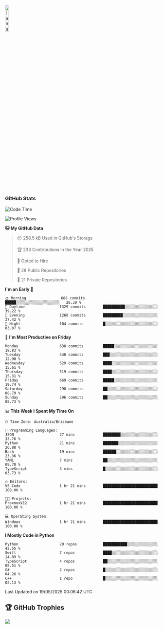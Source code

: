 <p align="left"><img width=15%" src="https://github.com/alansmathew/alansmathew/raw/master/lang.gif" alt="lang image here" /></p>

# <h3 align="left">GitHub Stats</h3>

<!--START_SECTION:waka-->
![Code Time](http://img.shields.io/badge/Code%20Time-572%20hrs%2014%20mins-blue)

![Profile Views](http://img.shields.io/badge/Profile%20Views-3-blue)

**🐱 My GitHub Data** 

> 📦 258.5 kB Used in GitHub's Storage 
 > 
> 🏆 233 Contributions in the Year 2025
 > 
> 💼 Opted to Hire
 > 
> 📜 28 Public Repositories 
 > 
> 🔑 21 Private Repositories 
 > 
**I'm an Early 🐤** 

```text
🌞 Morning                688 commits         █████░░░░░░░░░░░░░░░░░░░░   20.30 % 
🌆 Daytime                1329 commits        ██████████░░░░░░░░░░░░░░░   39.22 % 
🌃 Evening                1268 commits        █████████░░░░░░░░░░░░░░░░   37.42 % 
🌙 Night                  104 commits         █░░░░░░░░░░░░░░░░░░░░░░░░   03.07 % 
```
📅 **I'm Most Productive on Friday** 

```text
Monday                   638 commits         █████░░░░░░░░░░░░░░░░░░░░   18.83 % 
Tuesday                  440 commits         ███░░░░░░░░░░░░░░░░░░░░░░   12.98 % 
Wednesday                529 commits         ████░░░░░░░░░░░░░░░░░░░░░   15.61 % 
Thursday                 519 commits         ████░░░░░░░░░░░░░░░░░░░░░   15.31 % 
Friday                   669 commits         █████░░░░░░░░░░░░░░░░░░░░   19.74 % 
Saturday                 298 commits         ██░░░░░░░░░░░░░░░░░░░░░░░   08.79 % 
Sunday                   296 commits         ██░░░░░░░░░░░░░░░░░░░░░░░   08.73 % 
```


📊 **This Week I Spent My Time On** 

```text
🕑︎ Time Zone: Australia/Brisbane

💬 Programming Languages: 
JSON                     27 mins             ████████░░░░░░░░░░░░░░░░░   33.76 % 
Python                   21 mins             ███████░░░░░░░░░░░░░░░░░░   26.88 % 
Bash                     19 mins             ██████░░░░░░░░░░░░░░░░░░░   23.36 % 
YAML                     7 mins              ██░░░░░░░░░░░░░░░░░░░░░░░   09.78 % 
TypeScript               3 mins              █░░░░░░░░░░░░░░░░░░░░░░░░   03.73 % 

🔥 Editors: 
VS Code                  1 hr 21 mins        █████████████████████████   100.00 % 

🐱‍💻 Projects: 
ProxmoxVE2               1 hr 21 mins        █████████████████████████   100.00 % 

💻 Operating System: 
Windows                  1 hr 21 mins        █████████████████████████   100.00 % 
```

**I Mostly Code in Python** 

```text
Python                   20 repos            ███████████░░░░░░░░░░░░░░   42.55 % 
Swift                    7 repos             ████░░░░░░░░░░░░░░░░░░░░░   14.89 % 
TypeScript               4 repos             ██░░░░░░░░░░░░░░░░░░░░░░░   08.51 % 
C#                       2 repos             █░░░░░░░░░░░░░░░░░░░░░░░░   04.26 % 
C++                      1 repo              █░░░░░░░░░░░░░░░░░░░░░░░░   02.13 % 
```




 Last Updated on 19/05/2025 00:06:42 UTC
<!--END_SECTION:waka-->

## 🏆 GitHub Trophies

![](https://github-profile-trophy.vercel.app/?username=samh06&theme=discord&no-frame=true&no-bg=false&margin-w=4)
